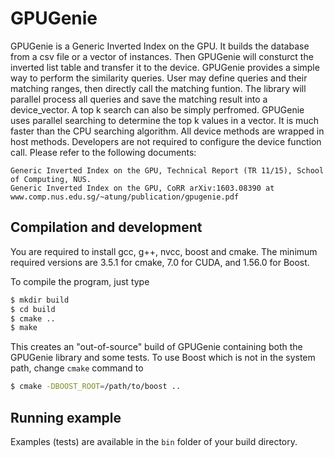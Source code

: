 # GPUGenie

GPUGenie is a Generic Inverted Index on the GPU. It builds the database from a csv file or a vector of instances. Then GPUGenie will consturct the inverted list table and transfer it to the device. GPUGenie provides a simple way to perform the similarity queries. User may define queries and their matching ranges, then directly call the matching funtion. The library will parallel process all queries and save the matching result into a device_vector. A top k search can also be simply perfromed. GPUGenie uses parallel searching to determine the top k values in a vector. It is much faster than the CPU searching algorithm. All device methods are wrapped in host methods. Developers are not required to configure the device function call. Please refer to the following documents:

```
Generic Inverted Index on the GPU, Technical Report (TR 11/15), School of Computing, NUS. 
Generic Inverted Index on the GPU, CoRR arXiv:1603.08390 at www.comp.nus.edu.sg/~atung/publication/gpugenie.pdf
```


## Compilation and development

You are required to install gcc, g++, nvcc, boost and cmake. The minimum required versions are 3.5.1 for cmake, 7.0 for CUDA, and 1.56.0 for Boost.

To compile the program, just type 

```bash
$ mkdir build
$ cd build
$ cmake ..
$ make
```

This creates an "out-of-source" build of GPUGenie containing both the GPUGenie library and some tests. To use Boost which is not in the system path, change `cmake` command to

```bash
$ cmake -DBOOST_ROOT=/path/to/boost ..
```

## Running example

Examples (tests) are available in the `bin` folder of your build directory.
